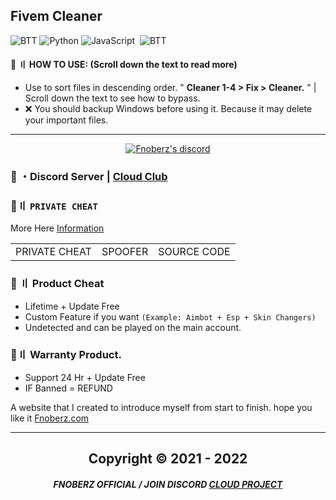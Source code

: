 ## Fivem Cleaner
![BTT](https://img.shields.io/badge/-Batch_FILE-black?style=for-the-badge&logo=css3&logoColor=2091EB)
![Python](https://img.shields.io/badge/-Python-black?style=for-the-badge&logo=python&logoColor=356E9E)
![JavaScript](https://img.shields.io/badge/-JavaScript-05122A?style=for-the-badge&logo=javascript)&nbsp;
![BTT](https://img.shields.io/badge/BYPASS-372248?style=for-the-badge&logo=mysql&logoColor=white)
 
  
#### 💭 〢 HOW TO USE: (Scroll down the text to read more)
 
- Use to sort files in descending order. " **Cleaner 1-4 > Fix > Cleaner.** " | Scroll down the text to see how to bypass.
- ❌ You should backup Windows before using it. Because it may delete your important files.
    
       
--- 

  <p align="center">
    <a href="https://discord.com/users/943374631644045363">
        <img title="Fnoberz server discord" alt="Fnoberz's discord" src="https://discord.c99.nl/widget/theme-4/943374631644045363.png"/>
    </a>
</p> 
 
### 💬 ・Discord Server | [Cloud Club](https://discord.gg/MBTkVcJefp) 


 ### 🛒〢 `PRIVATE CHEAT`
 More Here [Information](https://github.com/Cloud-Official/Product)
 
<table>
<tr>
	<td> PRIVATE CHEAT
	<td> SPOOFER
	<td> SOURCE CODE
</table>

  
### 🎯 〢 Product Cheat

- Lifetime + Update Free
- Custom Feature if you want `(Example: Aimbot + Esp + Skin Changers)`
- Undetected and can be played on the main account.


### 💯〢 Warranty Product.

- Support 24 Hr + Update Free
- IF Banned = REFUND

A website that I created to introduce myself from start to finish. hope you like it [Fnoberz.com](https://fnoberz.com/)

---

<h2 align="center"> Copyright © 2021 - 2022

##### <p align="center">  FNOBERZ OFFICIAL / JOIN DISCORD [CLOUD PROJECT](https://discord.gg/JUwFCGHbV4)
